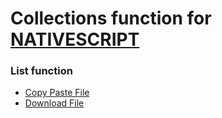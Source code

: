 # Collections function for [NATIVESCRIPT](https://github.com/NativeScript)

### List function
- [Copy Paste File](https://github.com/dyazincahya/collections-function-for-nativescript/blob/master/copy-paste-file.md)
- [Download File](https://github.com/dyazincahya/collections-function-for-nativescript/blob/master/download-file.md)

